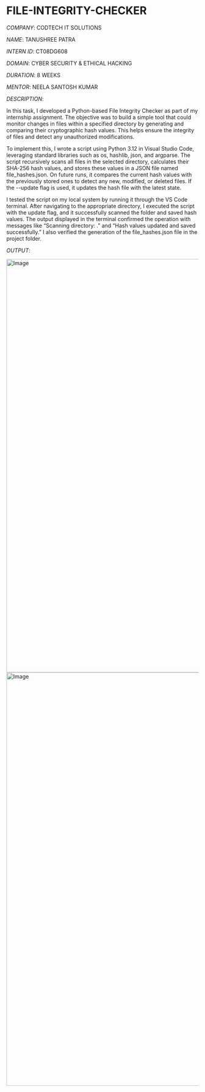 # FILE-INTEGRITY-CHECKER

*COMPANY*: CODTECH IT SOLUTIONS

*NAME*: TANUSHREE PATRA

*INTERN ID*: CT08DG608

*DOMAIN*: CYBER SECURITY & ETHICAL HACKING

*DURATION*: 8 WEEKS

*MENTOR*: NEELA SANTOSH KUMAR

*DESCRIPTION*: 

In this task, I developed a Python-based File Integrity Checker as part of my internship assignment. The objective was to build a simple tool that could monitor changes in files within a specified directory by generating and comparing their cryptographic hash values. This helps ensure the integrity of files and detect any unauthorized modifications.

To implement this, I wrote a script using Python 3.12 in Visual Studio Code, leveraging standard libraries such as os, hashlib, json, and argparse. The script recursively scans all files in the selected directory, calculates their SHA-256 hash values, and stores these values in a JSON file named file_hashes.json. On future runs, it compares the current hash values with the previously stored ones to detect any new, modified, or deleted files. If the --update flag is used, it updates the hash file with the latest state.

I tested the script on my local system by running it through the VS Code terminal. After navigating to the appropriate directory, I executed the script with the update flag, and it successfully scanned the folder and saved hash values. The output displayed in the terminal confirmed the operation with messages like “Scanning directory: .” and “Hash values updated and saved successfully.” I also verified the generation of the file_hashes.json file in the project folder.

*OUTPUT*: 

<img width="1920" height="1080" alt="Image" src="https://github.com/user-attachments/assets/60b1f793-68c4-41b7-b88b-1bb531d861e0" />

<img width="1920" height="1080" alt="Image" src="https://github.com/user-attachments/assets/f888f4d7-5068-41c7-8fe2-acc819ca937e" />

